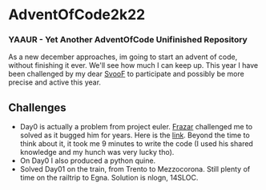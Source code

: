 # AdventOfCode2k22

### YAAUR - Yet Another AdventOfCode Unifinished Repository

As a new december approaches, im going to start an advent of code, without finishing it ever.
We'll see how much I can keep up. This year I have been challenged by my dear [SvooF](https://github.com/SvevoF) to participate and possibly be more precise and active this year.

## Challenges
- Day0 is actually a problem from project euler. [Frazar](https://github.com/frazar) challenged me to solved as it bugged him for years. Here is the [link](https://projecteuler.net/problem=67). Beyond the time to think about it, it took me 9 minutes to write the code (I used his shared knowledge and my hunch was very lucky tho).
- On Day0 I also produced a python quine.
- Solved Day01 on the train, from Trento to Mezzocorona. Still plenty of time on the railtrip to Egna. Solution is nlogn, 14SLOC.